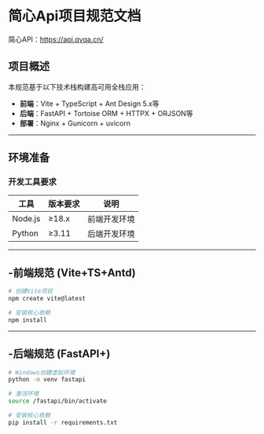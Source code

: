 # 简心Api项目规范文档

简心API：https://api.qvqa.cn/

## 项目概述

本规范基于以下技术栈构建高可用全栈应用：

- **前端**：Vite + TypeScript + Ant Design 5.x等
- **后端**：FastAPI + Tortoise ORM + HTTPX + ORJSON等
- **部署**：Nginx + Gunicorn + uvicorn

---

## 环境准备

### 开发工具要求

| 工具      | 版本要求  | 说明     |
|---------|-------|--------|
| Node.js | ≥18.x | 前端开发环境 |
| Python  | ≥3.11 | 后端开发环境 |

---

## -前端规范 (Vite+TS+Antd)

```bash
# 创建Vite项目
npm create vite@latest

# 安装核心依赖
npm install
```

---

## -后端规范 (FastAPI+)

```bash
# Windows创建虚拟环境
python -m venv fastapi

# 激活环境
source /fastapi/bin/activate	

# 安装核心依赖
pip install -r requirements.txt

```

